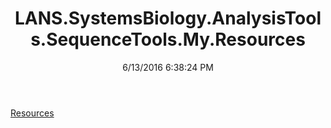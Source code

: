 ﻿---
title: LANS.SystemsBiology.AnalysisTools.SequenceTools.My.Resources
date: 6/13/2016 6:38:24 PM
---

[Resources](T-LANS.SystemsBiology.AnalysisTools.SequenceTools.My.Resources.Resources.html)

